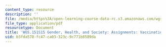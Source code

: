 ```yaml
---
content_type: resource
description: ''
file: /media/https%3A/open-learning-course-data-rc.s3.amazonaws.com/wgs-151-gender-health-and-society-spring-2016/b3fda570fc47ca03323c9c771b8589da_MITWGS_151S16_Vaccinations.pdf
file_type: application/pdf
resourcetype: Document
title: 'WGS.151S15 Gender, Health, and Society: Assignments: Vaccinations'
uid: b3fda570-fc47-ca03-323c-9c771b8589da
---
```


